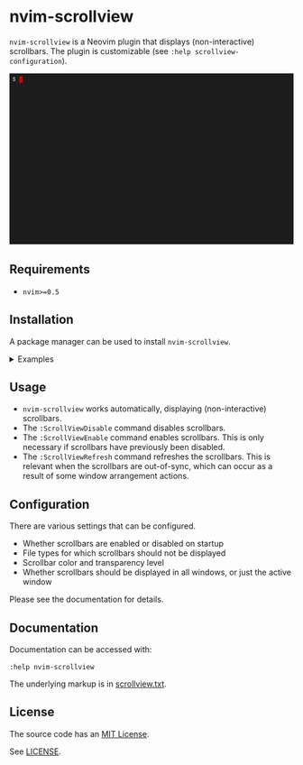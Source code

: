 # nvim-scrollview

`nvim-scrollview` is a Neovim plugin that displays (non-interactive) scrollbars.
The plugin is customizable (see `:help scrollview-configuration`).

<img src="screencast.gif?raw=true" width="640"/>

## Requirements

* `nvim>=0.5`

## Installation

A package manager can be used to install `nvim-scrollview`.
<details><summary>Examples</summary><br>

* [Vim8 packages][vim8pack]:
  - `git clone https://github.com/dstein64/nvim-scrollview ~/.local/share/nvim/site/pack/plugins/start/nvim-scrollview`
* [Vundle][vundle]:
  - Add `Plugin 'dstein64/nvim-scrollview'` to `~/.config/nvim/init.vim`
  - `:PluginInstall` or `$ nvim +PluginInstall +qall`
* [Pathogen][pathogen]:
  - `git clone --depth=1 https://github.com/dstein64/nvim-scrollview ~/.local/share/nvim/site/bundle/nvim-scrollview`
* [vim-plug][vimplug]:
  - Add `Plug 'dstein64/nvim-scrollview', { 'branch': 'main' }` to `~/.config/nvim/init.vim`
  - `:PlugInstall` or `$ nvim +PlugInstall +qall`
* [dein.vim][dein]:
  - Add `call dein#add('dstein64/nvim-scrollview')` to `~/.config/nvim/init.vim`
  - `:call dein#install()`
* [NeoBundle][neobundle]:
  - Add `NeoBundle 'dstein64/nvim-scrollview'` to `~/.config/nvim/init.vim`
  - Re-open Neovim or execute `:source ~/.config/nvim/init.vim`

</details>

## Usage

* `nvim-scrollview` works automatically, displaying (non-interactive)
  scrollbars.
* The `:ScrollViewDisable` command disables scrollbars.
* The `:ScrollViewEnable` command enables scrollbars. This is only necessary
  if scrollbars have previously been disabled.
* The `:ScrollViewRefresh` command refreshes the scrollbars. This is relevant
  when the scrollbars are out-of-sync, which can occur as a result of some
  window arrangement actions.

## Configuration

There are various settings that can be configured.

* Whether scrollbars are enabled or disabled on startup
* File types for which scrollbars should not be displayed
* Scrollbar color and transparency level
* Whether scrollbars should be displayed in all windows, or just the active window

Please see the documentation for details.

## Documentation

Documentation can be accessed with:

```nvim
:help nvim-scrollview
```

The underlying markup is in [scrollview.txt](doc/scrollview.txt).

## License

The source code has an [MIT License](https://en.wikipedia.org/wiki/MIT_License).

See [LICENSE](LICENSE).

[dein]: https://github.com/Shougo/dein.vim
[neobundle]: https://github.com/Shougo/neobundle.vim
[pathogen]: https://github.com/tpope/vim-pathogen
[vim8pack]: http://vimhelp.appspot.com/repeat.txt.html#packages
[vimplug]: https://github.com/junegunn/vim-plug
[vundle]: https://github.com/gmarik/vundle
